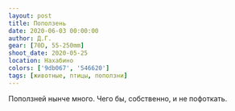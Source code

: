 ```yaml
---
layout: post
title: Поползень
date: 2020-06-03 00:00:00
author: Д.Г.
gear: [70D, 55-250mm]
shoot_date: 2020-05-25
location: Нахабино
colors: ['9db067', '546620']
tags: [животные, птицы, поползни]
---
```

Поползней нынче много. Чего бы, собственно, и не пофоткать.
